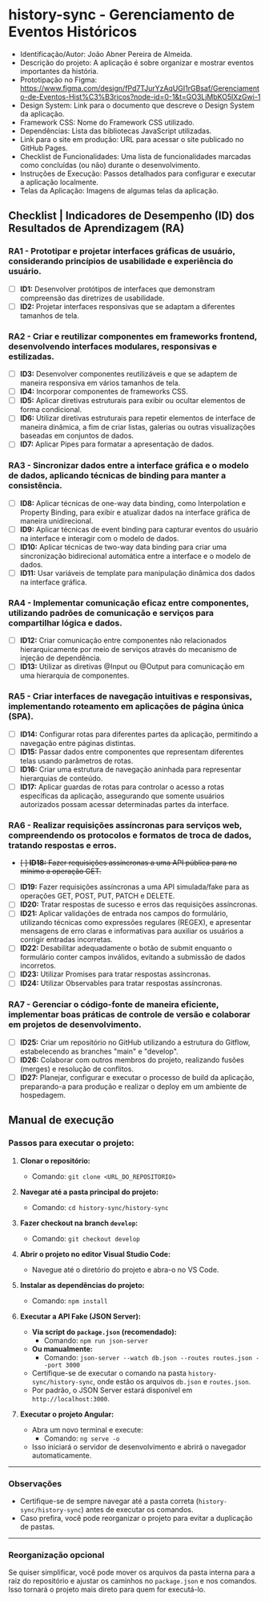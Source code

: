 # history-sync - Gerenciamento de Eventos Históricos

- Identificação/Autor: João Abner Pereira de Almeida.
- Descrição do projeto: A aplicação é sobre organizar e mostrar eventos importantes da história.
- Prototipação no Figma: https://www.figma.com/design/fPd7TJurYzAqUGI1rGBsaf/Gerenciamento-de-Eventos-Hist%C3%B3ricos?node-id=0-1&t=GO3LjMbKO5lXzGwi-1
- Design System: Link para o documento que descreve o Design System da aplicação.
- Framework CSS: Nome do Framework CSS utilizado.
- Dependências: Lista das bibliotecas JavaScript utilizadas.
- Link para o site em produção: URL para acessar o site publicado no GitHub Pages.
- Checklist de Funcionalidades: Uma lista de funcionalidades marcadas como concluídas (ou não) durante o desenvolvimento.
- Instruções de Execução: Passos detalhados para configurar e executar a aplicação localmente.
- Telas da Aplicação: Imagens de algumas telas da aplicação.

## Checklist | Indicadores de Desempenho (ID) dos Resultados de Aprendizagem (RA)

### RA1 - Prototipar e projetar interfaces gráficas de usuário, considerando princípios de usabilidade e experiência do usuário.

- [ ] **ID1:** Desenvolver protótipos de interfaces que demonstram compreensão das diretrizes de usabilidade.
- [ ] **ID2:** Projetar interfaces responsivas que se adaptam a diferentes tamanhos de tela.

### RA2 - Criar e reutilizar componentes em frameworks frontend, desenvolvendo interfaces modulares, responsivas e estilizadas.

- [ ] **ID3:** Desenvolver componentes reutilizáveis e que se adaptem de maneira responsiva em vários tamanhos de tela.
- [ ] **ID4:** Incorporar componentes de frameworks CSS.
- [ ] **ID5:** Aplicar diretivas estruturais para exibir ou ocultar elementos de forma condicional.
- [ ] **ID6:** Utilizar diretivas estruturais para repetir elementos de interface de maneira dinâmica, a fim de criar listas, galerias ou outras visualizações baseadas em conjuntos de dados.
- [ ] **ID7:** Aplicar Pipes para formatar a apresentação de dados.

### RA3 - Sincronizar dados entre a interface gráfica e o modelo de dados, aplicando técnicas de binding para manter a consistência.

- [ ] **ID8:** Aplicar técnicas de one-way data binding, como Interpolation e Property Binding, para exibir e atualizar dados na interface gráfica de maneira unidirecional.
- [ ] **ID9:** Aplicar técnicas de event binding para capturar eventos do usuário na interface e interagir com o modelo de dados.
- [ ] **ID10:** Aplicar técnicas de two-way data binding para criar uma sincronização bidirecional automática entre a interface e o modelo de dados.
- [ ] **ID11:** Usar variáveis de template para manipulação dinâmica dos dados na interface gráfica.

### RA4 - Implementar comunicação eficaz entre componentes, utilizando padrões de comunicação e serviços para compartilhar lógica e dados.

- [ ] **ID12:** Criar comunicação entre componentes não relacionados hierarquicamente por meio de serviços através do mecanismo de injeção de dependência.
- [ ] **ID13:** Utilizar as diretivas @Input ou @Output para comunicação em uma hierarquia de componentes.

### RA5 - Criar interfaces de navegação intuitivas e responsivas, implementando roteamento em aplicações de página única (SPA).

- [ ] **ID14:** Configurar rotas para diferentes partes da aplicação, permitindo a navegação entre páginas distintas.
- [ ] **ID15:** Passar dados entre componentes que representam diferentes telas usando parâmetros de rotas.
- [ ] **ID16:** Criar uma estrutura de navegação aninhada para representar hierarquias de conteúdo.
- [ ] **ID17:** Aplicar guardas de rotas para controlar o acesso a rotas específicas da aplicação, assegurando que somente usuários autorizados possam acessar determinadas partes da interface.

### RA6 - Realizar requisições assíncronas para serviços web, compreendendo os protocolos e formatos de troca de dados, tratando respostas e erros.

- ~~[ ] **ID18:** Fazer requisições assíncronas a uma API pública para no mínimo a operação GET.~~
- [ ] **ID19:** Fazer requisições assíncronas a uma API simulada/fake para as operações GET, POST, PUT, PATCH e DELETE.
- [ ] **ID20:** Tratar respostas de sucesso e erros das requisições assíncronas.
- [ ] **ID21:** Aplicar validações de entrada nos campos do formulário, utilizando técnicas como expressões regulares (REGEX), e apresentar mensagens de erro claras e informativas para auxiliar os usuários a corrigir entradas incorretas.
- [ ] **ID22:** Desabilitar adequadamente o botão de submit enquanto o formulário conter campos inválidos, evitando a submissão de dados incorretos.
- [ ] **ID23:** Utilizar Promises para tratar respostas assíncronas.
- [ ] **ID24:** Utilizar Observables para tratar respostas assíncronas.

### RA7 - Gerenciar o código-fonte de maneira eficiente, implementar boas práticas de controle de versão e colaborar em projetos de desenvolvimento.

- [ ] **ID25:** Criar um repositório no GitHub utilizando a estrutura do Gitflow, estabelecendo as branches "main" e "develop".
- [ ] **ID26:** Colaborar com outros membros do projeto, realizando fusões (merges) e resolução de conflitos.
- [ ] **ID27:** Planejar, configurar e executar o processo de build da aplicação, preparando-a para produção e realizar o deploy em um ambiente de hospedagem.

## Manual de execução

### Passos para executar o projeto:

1. **Clonar o repositório:**

   - Comando: `git clone <URL_DO_REPOSITORIO>`

2. **Navegar até a pasta principal do projeto:**

   - Comando: `cd history-sync/history-sync`

3. **Fazer checkout na branch `develop`:**

   - Comando: `git checkout develop`

4. **Abrir o projeto no editor Visual Studio Code:**

   - Navegue até o diretório do projeto e abra-o no VS Code.

5. **Instalar as dependências do projeto:**

   - Comando: `npm install`

6. **Executar a API Fake (JSON Server):**

   - **Via script do `package.json` (recomendado):**
     - Comando: `npm run json-server`
   - **Ou manualmente:**
     - Comando: `json-server --watch db.json --routes routes.json --port 3000`
   - Certifique-se de executar o comando na pasta `history-sync/history-sync`, onde estão os arquivos `db.json` e `routes.json`.
   - Por padrão, o JSON Server estará disponível em `http://localhost:3000`.

7. **Executar o projeto Angular:**
   - Abra um novo terminal e execute:
     - Comando: `ng serve -o`
   - Isso iniciará o servidor de desenvolvimento e abrirá o navegador automaticamente.

---

### **Observações**

- Certifique-se de sempre navegar até a pasta correta (`history-sync/history-sync`) antes de executar os comandos.
- Caso prefira, você pode reorganizar o projeto para evitar a duplicação de pastas.

---

### **Reorganização opcional**

Se quiser simplificar, você pode mover os arquivos da pasta interna para a raiz do repositório e ajustar os caminhos no `package.json` e nos comandos. Isso tornará o projeto mais direto para quem for executá-lo.
